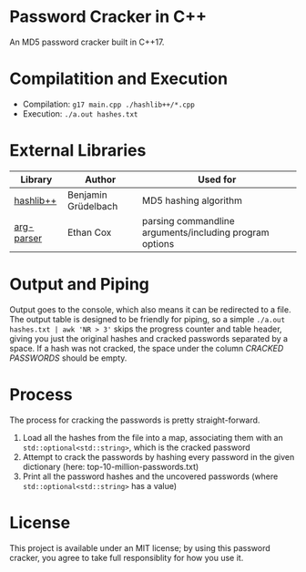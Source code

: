 # Password Cracker in C++
An MD5 password cracker built in C++17.

# Compilatition and Execution
- Compilation: `g17 main.cpp ./hashlib++/*.cpp`
- Execution: `./a.out hashes.txt`

# External Libraries
| Library | Author | Used for |
| ------- | ------ | -------- |
| [hashlib++](http://hashlib2plus.sourceforge.net/) | Benjamin Grüdelbach | MD5 hashing algorithm | 
| [arg-parser](https://github.com/EthanC2/arg-parser) | Ethan Cox | parsing commandline arguments/including program options |

# Output and Piping
Output goes to the console, which also means it can be redirected to a file. The output table is designed to be friendly for piping, so a simple `./a.out hashes.txt | awk 'NR > 3'` skips the progress counter and table header, giving you just the 
original hashes and cracked passwords separated by a space. If a hash was not cracked, the space under the column _CRACKED PASSWORDS_ should be empty.

# Process
The process for cracking the passwords is pretty straight-forward.
1. Load all the hashes from the file into a map, associating them with an `std::optional<std::string>`, which is the cracked password
2. Attempt to crack the passwords by hashing every password in the given dictionary (here: top-10-million-passwords.txt)
3. Print all the password hashes and the uncovered passwords (where `std::optional<std::string>` has a value)

# License
This project is available under an MIT license; by using this password cracker, you agree to take full responsiblity for how you use it.
